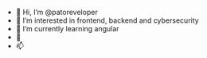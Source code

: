 - 👋 Hi, I’m @patoreveloper
- 👀 I’m interested in frontend, backend and cybersecurity
- 🌱 I’m currently learning angular
- 💞️ 
- 📫 

<!---
patoreveloper/patoreveloper is a ✨ special ✨ repository because its `README.md` (this file) appears on your GitHub profile.
You can click the Preview link to take a look at your changes.
--->
